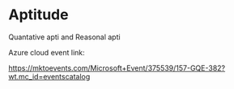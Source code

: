 # Aptitude
Quantative apti and Reasonal apti




Azure cloud event link:

https://mktoevents.com/Microsoft+Event/375539/157-GQE-382?wt.mc_id=eventscatalog
